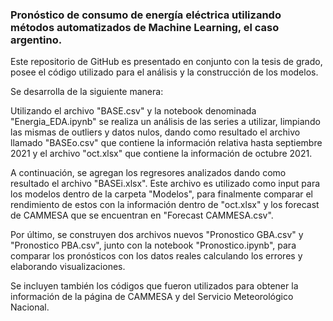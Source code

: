 ### Pronóstico de consumo de energía eléctrica utilizando métodos automatizados de Machine Learning, el caso argentino.
Este repositorio de GitHub es presentado en conjunto con la tesis de grado, posee el código utilizado para el análisis y la construcción de los modelos.

Se desarrolla de la siguiente manera:

Utilizando el archivo "BASE.csv" y la notebook denominada "Energia_EDA.ipynb" se realiza un análisis de las series a utilizar, limpiando las mismas de outliers y datos nulos, dando como resultado el archivo llamado "BASEo.csv" que contiene la información relativa hasta septiembre 2021 y el archivo "oct.xlsx" que contiene la información de octubre 2021.

A continuación, se agregan los regresores analizados dando como resultado el archivo "BASEi.xlsx". Este archivo es utilizado como input para los modelos dentro de la carpeta "Modelos", para finalmente comparar el rendimiento de estos con la información dentro de "oct.xlsx" y los forecast de CAMMESA que se encuentran en "Forecast CAMMESA.csv".

Por último, se construyen dos archivos nuevos "Pronostico GBA.csv" y "Pronostico PBA.csv", junto con la notebook "Pronostico.ipynb", para comparar los pronósticos con los datos reales calculando los errores y elaborando visualizaciones.

Se incluyen también los códigos que fueron utilizados para obtener la información de la página de CAMMESA y del Servicio Meteorológico Nacional.

